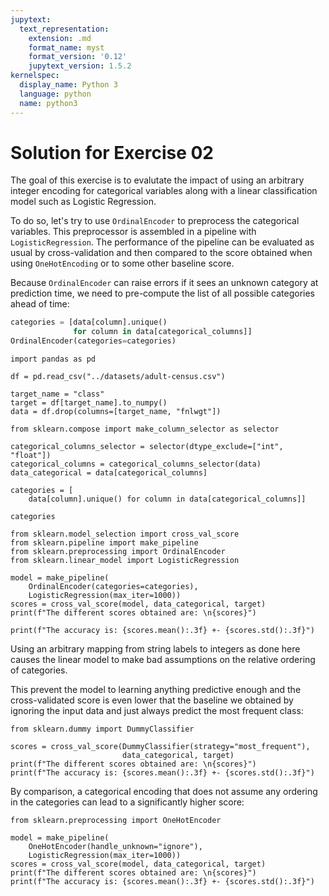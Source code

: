 ```yaml
---
jupytext:
  text_representation:
    extension: .md
    format_name: myst
    format_version: '0.12'
    jupytext_version: 1.5.2
kernelspec:
  display_name: Python 3
  language: python
  name: python3
---
```


# Solution for Exercise 02

The goal of this exercise is to evalutate the impact of using an arbitrary
integer encoding for categorical variables along with a linear
classification model such as Logistic Regression.

To do so, let's try to use `OrdinalEncoder` to preprocess the categorical
variables. This preprocessor is assembled in a pipeline with
`LogisticRegression`. The performance of the pipeline can be evaluated as
usual by cross-validation and then compared to the score obtained when using
`OneHotEncoding` or to some other baseline score.

Because `OrdinalEncoder` can raise errors if it sees an unknown category at
prediction time, we need to pre-compute the list of all possible categories
ahead of time:

```python
categories = [data[column].unique()
              for column in data[categorical_columns]]
OrdinalEncoder(categories=categories)
```

```{code-cell}
import pandas as pd

df = pd.read_csv("../datasets/adult-census.csv")
```

```{code-cell}
target_name = "class"
target = df[target_name].to_numpy()
data = df.drop(columns=[target_name, "fnlwgt"])
```

```{code-cell}
from sklearn.compose import make_column_selector as selector

categorical_columns_selector = selector(dtype_exclude=["int", "float"])
categorical_columns = categorical_columns_selector(data)
data_categorical = data[categorical_columns]
```

```{code-cell}
categories = [
    data[column].unique() for column in data[categorical_columns]]

categories
```

```{code-cell}
from sklearn.model_selection import cross_val_score
from sklearn.pipeline import make_pipeline
from sklearn.preprocessing import OrdinalEncoder
from sklearn.linear_model import LogisticRegression

model = make_pipeline(
    OrdinalEncoder(categories=categories),
    LogisticRegression(max_iter=1000))
scores = cross_val_score(model, data_categorical, target)
print(f"The different scores obtained are: \n{scores}")
```

```{code-cell}
print(f"The accuracy is: {scores.mean():.3f} +- {scores.std():.3f}")
```

Using an arbitrary mapping from string labels to integers as done here causes the linear model to make bad assumptions on the relative ordering of  categories.

This prevent the model to learning anything predictive enough and the cross-validated score is even lower that the baseline we obtained by ignoring the input data and just always predict the most frequent class:

```{code-cell}
from sklearn.dummy import DummyClassifier

scores = cross_val_score(DummyClassifier(strategy="most_frequent"),
                         data_categorical, target)
print(f"The different scores obtained are: \n{scores}")
print(f"The accuracy is: {scores.mean():.3f} +- {scores.std():.3f}")
```

By comparison, a categorical encoding that does not assume any ordering in the
categories can lead to a significantly higher score:

```{code-cell}
from sklearn.preprocessing import OneHotEncoder

model = make_pipeline(
    OneHotEncoder(handle_unknown="ignore"),
    LogisticRegression(max_iter=1000))
scores = cross_val_score(model, data_categorical, target)
print(f"The different scores obtained are: \n{scores}")
print(f"The accuracy is: {scores.mean():.3f} +- {scores.std():.3f}")
```
